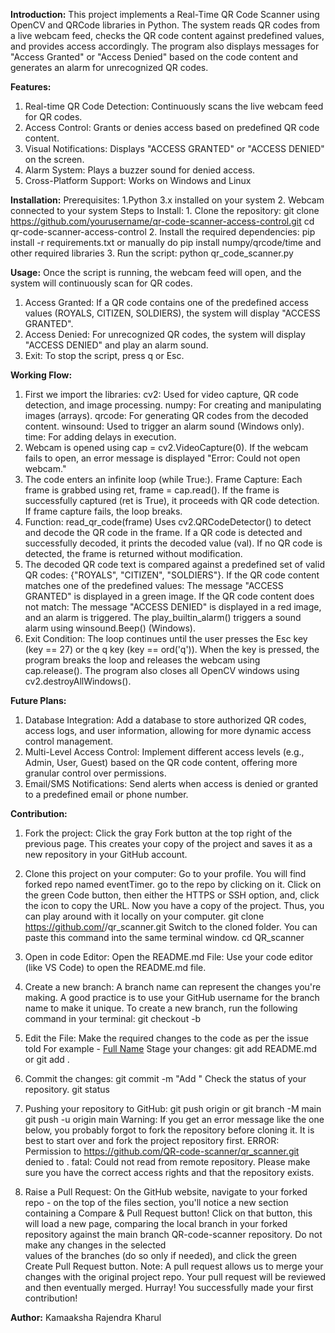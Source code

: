 **Introduction:**
This project implements a Real-Time QR Code Scanner using OpenCV and QRCode libraries in Python. The system reads QR codes from a live webcam feed, checks the QR code content against predefined values, and provides access accordingly. The program also displays messages for "Access Granted" or "Access Denied" based on the code content and generates an alarm for unrecognized QR codes.

**Features:**
  1. Real-time QR Code Detection: Continuously scans the live webcam feed for QR codes.
  2. Access Control: Grants or denies access based on predefined QR code content.
  3. Visual Notifications: Displays "ACCESS GRANTED" or "ACCESS DENIED" on the screen.
  4. Alarm System: Plays a buzzer sound for denied access.
  5. Cross-Platform Support: Works on Windows and Linux

**Installation:**
  Prerequisites:
    1.Python 3.x installed on your system
    2. Webcam connected to your system
  Steps to Install:
    1. Clone the repository: git clone https://github.com/yourusername/qr-code-scanner-access-control.git
                             cd qr-code-scanner-access-control
    2. Install the required dependencies: pip install -r requirements.txt
                                          or manually do pip install numpy/qrcode/time and other required libraries
    3. Run the script: python qr_code_scanner.py

**Usage:**
  Once the script is running, the webcam feed will open, and the system will continuously scan for QR codes.
  1. Access Granted: If a QR code contains one of the predefined access values (ROYALS, CITIZEN, SOLDIERS), the system will display "ACCESS GRANTED".
  2. Access Denied: For unrecognized QR codes, the system will display "ACCESS DENIED" and play an alarm sound.
  3. Exit: To stop the script, press q or Esc.

**Working Flow:**
  1. First we import the libraries:
     cv2: Used for video capture, QR code detection, and image processing.
     numpy: For creating and manipulating images (arrays).
     qrcode: For generating QR codes from the decoded content.
     winsound: Used to trigger an alarm sound (Windows only).
     time: For adding delays in execution.
  2. Webcam is opened using cap = cv2.VideoCapture(0). If the webcam fails to open, an error message is displayed "Error: Could not open webcam."
  3. The code enters an infinite loop (while True:).
     Frame Capture: Each frame is grabbed using ret, frame = cap.read().
     If the frame is successfully captured (ret is True), it proceeds with QR code detection.
     If frame capture fails, the loop breaks.
  4. Function: read_qr_code(frame)
     Uses cv2.QRCodeDetector() to detect and decode the QR code in the frame. If a QR code is detected and successfully decoded, it prints the decoded value (val).
     If no QR code is detected, the frame is returned without modification.
  5. The decoded QR code text is compared against a predefined set of valid QR codes: {"ROYALS", "CITIZEN", "SOLDIERS"}.
     If the QR code content matches one of the predefined values: The message "ACCESS GRANTED" is displayed in a green image.
     If the QR code content does not match: The message "ACCESS DENIED" is displayed in a red image, and an alarm is triggered. The play_builtin_alarm() triggers a sound alarm using winsound.Beep() (Windows).
  6. Exit Condition: The loop continues until the user presses the Esc key (key == 27) or the q key (key == ord('q')). When the key is pressed, the program breaks the loop and releases the webcam using           
     cap.release(). The program also closes all OpenCV windows using cv2.destroyAllWindows().

**Future Plans:**
  1. Database Integration: Add a database to store authorized QR codes, access logs, and user information, allowing for more dynamic access control management.
  2. Multi-Level Access Control: Implement different access levels (e.g., Admin, User, Guest) based on the QR code content, offering more granular control over permissions.
  3. Email/SMS Notifications: Send alerts when access is denied or granted to a predefined email or phone number.

**Contribution:**
  1. Fork the project: Click the gray Fork button at the top right of the previous page. This creates your copy of the project and saves it as a new repository in your GitHub account.
  
  2. Clone this project on your computer: Go to your profile. You will find forked repo named eventTimer. go to the repo by clicking on it.
     Click on the green Code button, then either the HTTPS or SSH option, and, click the icon to copy the URL. Now you have a copy of the project. Thus, you can play around with it locally on your computer.
     git clone https://github.com/<your-github-username>/qr_scanner.git
     Switch to the cloned folder. You can paste this command into the same terminal window.
     cd QR_scanner

  3. Open in code Editor: Open the README.md File: Use your code editor (like VS Code) to open the README.md file.

  4. Create a new branch: A branch name can represent the changes you're making. A good practice is to use your GitHub username for the branch name to make it unique.
   To create a new branch, run the following command in your terminal:
   git checkout -b <name-of-new-branch>

  5. Edit the File: Make the required changes to the code as per the issue told
   For example - [Full Name](https://github.com/your-username)
   Stage your changes:
   git add README.md
   or
   git add .

  7. Commit the changes:
   git commit -m "Add <your-github-username>"
   Check the status of your repository.
   git status
  
  8. Pushing your repository to GitHub:
   git push origin <name-of-your-branch>
   or
   git branch -M main
   git push -u origin main
   Warning: If you get an error message like the one below, you probably forgot to fork the repository before cloning it. It is best to start over and fork the project repository first.
   ERROR: Permission to https://github.com/QR-code-scanner/qr_scanner.git denied to <your-github-username>.
   fatal: Could not read from remote repository.
   Please make sure you have the correct access rights and that the repository exists.

  9. Raise a Pull Request:
   On the GitHub website, navigate to your forked repo - on the top of the files section, you'll notice a new section containing a Compare & Pull Request button!
   Click on that button, this will load a new page, comparing the local branch in your forked repository against the main branch QR-code-scanner repository. Do not make any changes in the selected             
   values of the branches (do so only if needed), and click the green Create Pull Request button. Note: A pull request allows us to merge your changes with the original project repo.
   Your pull request will be reviewed and then eventually merged.
   Hurray! You successfully made your first contribution! 

**Author:**
Kamaaksha Rajendra Kharul
